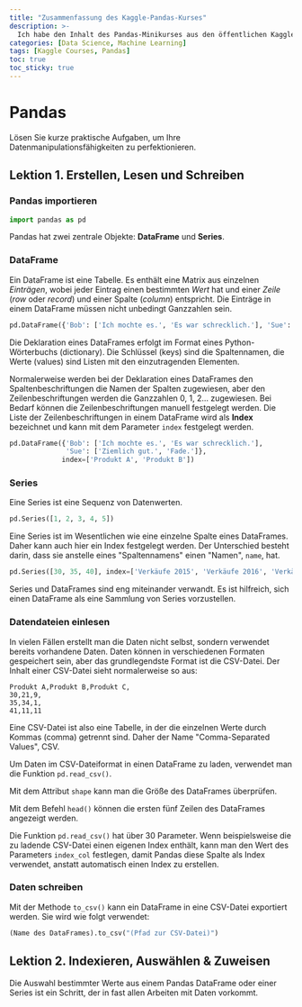 ```yaml
---
title: "Zusammenfassung des Kaggle-Pandas-Kurses"
description: >-
  Ich habe den Inhalt des Pandas-Minikurses aus den öffentlichen Kaggle-Kursen zusammengefasst.
categories: [Data Science, Machine Learning]
tags: [Kaggle Courses, Pandas]
toc: true
toc_sticky: true
---
```


# Pandas
Lösen Sie kurze praktische Aufgaben, um Ihre Datenmanipulationsfähigkeiten zu perfektionieren.

## Lektion 1. Erstellen, Lesen und Schreiben
### Pandas importieren
```python
import pandas as pd
```
Pandas hat zwei zentrale Objekte: **DataFrame** und **Series**.

### DataFrame
Ein DataFrame ist eine Tabelle. Es enthält eine Matrix aus einzelnen *Einträgen*, wobei jeder Eintrag einen bestimmten *Wert* hat und einer *Zeile* (*row* oder *record*) und einer Spalte (*column*) entspricht. Die Einträge in einem DataFrame müssen nicht unbedingt Ganzzahlen sein.
```python
pd.DataFrame({'Bob': ['Ich mochte es.', 'Es war schrecklich.'], 'Sue': ['Ziemlich gut.', 'Fade.']})
```
Die Deklaration eines DataFrames erfolgt im Format eines Python-Wörterbuchs (dictionary). Die Schlüssel (keys) sind die Spaltennamen, die Werte (values) sind Listen mit den einzutragenden Elementen.

Normalerweise werden bei der Deklaration eines DataFrames den Spaltenbeschriftungen die Namen der Spalten zugewiesen, aber den Zeilenbeschriftungen werden die Ganzzahlen 0, 1, 2... zugewiesen. Bei Bedarf können die Zeilenbeschriftungen manuell festgelegt werden. Die Liste der Zeilenbeschriftungen in einem DataFrame wird als **Index** bezeichnet und kann mit dem Parameter ```index``` festgelegt werden.
```python
pd.DataFrame({'Bob': ['Ich mochte es.', 'Es war schrecklich.'], 
              'Sue': ['Ziemlich gut.', 'Fade.']},
             index=['Produkt A', 'Produkt B'])
```

### Series
Eine Series ist eine Sequenz von Datenwerten.
```python
pd.Series([1, 2, 3, 4, 5])
```
Eine Series ist im Wesentlichen wie eine einzelne Spalte eines DataFrames. Daher kann auch hier ein Index festgelegt werden. Der Unterschied besteht darin, dass sie anstelle eines "Spaltennamens" einen "Namen", ```name```, hat.
```python
pd.Series([30, 35, 40], index=['Verkäufe 2015', 'Verkäufe 2016', 'Verkäufe 2017'], name='Produkt A')
```
Series und DataFrames sind eng miteinander verwandt. Es ist hilfreich, sich einen DataFrame als eine Sammlung von Series vorzustellen.

### Datendateien einlesen
In vielen Fällen erstellt man die Daten nicht selbst, sondern verwendet bereits vorhandene Daten. Daten können in verschiedenen Formaten gespeichert sein, aber das grundlegendste Format ist die CSV-Datei. Der Inhalt einer CSV-Datei sieht normalerweise so aus:
```
Produkt A,Produkt B,Produkt C,
30,21,9,
35,34,1,
41,11,11
```
Eine CSV-Datei ist also eine Tabelle, in der die einzelnen Werte durch Kommas (comma) getrennt sind. Daher der Name "Comma-Separated Values", CSV.

Um Daten im CSV-Dateiformat in einen DataFrame zu laden, verwendet man die Funktion ```pd.read_csv()```.

Mit dem Attribut ```shape``` kann man die Größe des DataFrames überprüfen.

Mit dem Befehl ```head()``` können die ersten fünf Zeilen des DataFrames angezeigt werden.

Die Funktion ```pd.read_csv()``` hat über 30 Parameter. Wenn beispielsweise die zu ladende CSV-Datei einen eigenen Index enthält, kann man den Wert des Parameters ```index_col``` festlegen, damit Pandas diese Spalte als Index verwendet, anstatt automatisch einen Index zu erstellen.

### Daten schreiben
Mit der Methode ```to_csv()``` kann ein DataFrame in eine CSV-Datei exportiert werden. Sie wird wie folgt verwendet:
```python
(Name des DataFrames).to_csv("(Pfad zur CSV-Datei)")
```

## Lektion 2. Indexieren, Auswählen & Zuweisen
Die Auswahl bestimmter Werte aus einem Pandas DataFrame oder einer Series ist ein Schritt, der in fast allen Arbeiten mit Daten vorkommt.